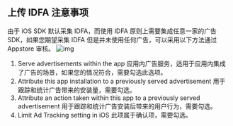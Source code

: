 ## 上传 IDFA 注意事项

由于 iOS SDK 默认采集 IDFA，而使用 IDFA 原则上需要集成任意一家的广告 SDK，如果您期望采集 IDFA 但是并未使用任何广告，可以采用以下方法通过 Appstore 审核。
![img](https://qqadapt.qpic.cn/txdocpic/0/9abb2bb3ded0872f40ca7f2468351909/0)             

1. Serve advertisements within the app
应用内广告服务，适用于应用内集成了广告的场景，如果您的情况符合，需要勾选此选项。
2. Attribute this app installation to a previously served advertisement
用于跟踪和统计广告带来的安装量，需要勾选。
3. Attribute an action taken within this app to a previously served advertisement
用于跟踪和统计广告安装后带来的用户行为，需要勾选。
4. Limit Ad Tracking setting in iOS
此项属于确认项，需要勾选。
